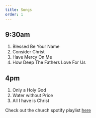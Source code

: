 ```yaml
---
title: Songs
order: 1
---
```


## 9:30am 
1. Blessed Be Your Name
2. Consider Christ
3. Have Mercy On Me
4. How Deep The Fathers Love For Us

## 4pm 
1. Only a Holy God
2. Water without Price
3. All I have is Christ
   
Check out the church spotify playlist [here](https://open.spotify.com/playlist/3gh0ZKXkJBDbNEnZqJJDXj?si=0908aa3f87544643)
